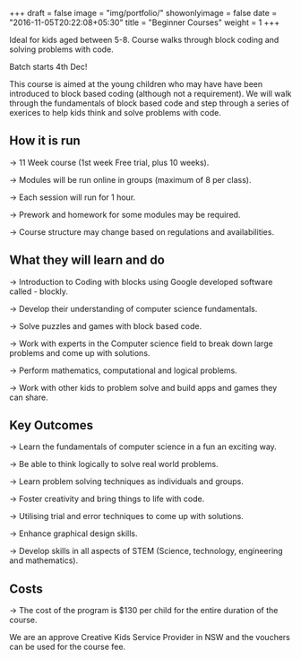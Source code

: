 +++
draft = false
image = "img/portfolio/"
showonlyimage = false
date = "2016-11-05T20:22:08+05:30"
title = "Beginner Courses"
weight = 1
+++

Ideal for kids aged between 5-8. Course walks through block coding and solving problems with code.

Batch starts 4th Dec!
<!--more-->

This course is aimed at the young children who may have have been introduced to block based coding (although not a requirement). We will walk through the fundamentals of block based code and step through a series of exerices to help kids think and solve problems with code.

## How it is run

-> 11 Week course (1st week Free trial, plus 10 weeks).

-> Modules will be run online in groups (maximum of 8 per class).

-> Each session will run for 1 hour.

-> Prework and homework for some modules may be required.

-> Course structure may change based on regulations and availabilities.

## What they will learn and do

-> Introduction to Coding with blocks using Google developed software called - blockly.

-> Develop their understanding of computer science fundamentals.

-> Solve puzzles and games with block based code.

-> Work with experts in the Computer science field to break down large problems and come up with solutions.

-> Perform mathematics, computational and logical problems.

-> Work with other kids to problem solve and build apps and games they can share.

## Key Outcomes

-> Learn the fundamentals of computer science in a fun an exciting way.

-> Be able to think logically to solve real world problems.

-> Learn problem solving techniques as individuals and groups.

-> Foster creativity and bring things to life with code.

-> Utilising trial and error techniques to come up with solutions.

-> Enhance graphical design skills.

-> Develop skills in all aspects of STEM (Science, technology, engineering and mathematics).

## Costs

-> The cost of the program is $130 per child for the entire duration of the course.

We are an approve Creative Kids Service Provider in NSW and the vouchers can be used for the course fee.
